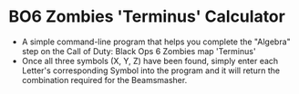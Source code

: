 # BO6 Zombies 'Terminus' Calculator
- A simple command-line program that helps you complete the "Algebra" step on the Call of Duty: Black Ops 6 Zombies map 'Terminus'
- Once all three symbols (X, Y, Z) have been found, simply enter each Letter's corresponding Symbol into the program and it will return the combination required for the Beamsmasher.
